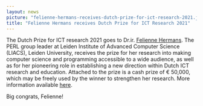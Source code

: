 ```yaml
---
layout: news
picture: "felienne-hermans-receives-dutch-prize-for-ict-research-2021.jpeg"
title: "Felienne Hermans receives Dutch Prize for ICT Research 2021"
---
```


<p>The Dutch Prize for ICT research 2021 goes to Dr.ir. <a href="https://www.universiteitleiden.nl/en/staffmembers/felienne-hermans#tab-1">Felienne Hermans</a>. The PERL group leader at Leiden Institute of Advanced Computer Science (LIACS), Leiden University, receives the prize for her research into making computer science and programming accessible to a wide audience, as well as for her pioneering role in establishing a new direction within Dutch ICT research and education. Attached to the prize is a cash prize of &euro; 50,000, which may be freely used by the winner to strengthen her research. More information available <a href="https://www.nwo.nl/en/news/felienne-hermans-receives-dutch-prize-ict-research-2021">here</a>.</p>

<p>Big congrats, Felienne!</p>

		